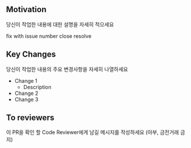 ## Motivation

당신이 작업한 내용에 대한 설명을 자세히 적으세요

<!-- Choose type of work you do  -->

fix with issue number
close
resolve

## Key Changes

당신이 작업한 내용의 주요 변경사항을 자세히 나열하세요

- Change 1
  - Description
- Change 2
- Change 3

## To reviewers

이 PR을 확인 할 Code Reviewer에게 남길 메시지를 작성하세요
(아부, 금전거래 금지)
